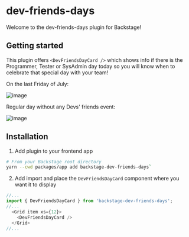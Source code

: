 # dev-friends-days

Welcome to the dev-friends-days plugin for Backstage!

## Getting started

This plugin offers `<DevFriendsDayCard />` which shows info if there is the Programmer, Tester or SysAdmin day today so you will know when to celebrate that special day with your team!

On the last Friday of July:

![image](https://github.com/piatkiewicz/backstage-plugins/assets/8793897/6b519c32-a845-4c43-940f-e2ec93a9325e)

Regular day without any Devs' friends event:

![image](https://github.com/piatkiewicz/backstage-plugins/assets/8793897/66acff85-2a7e-4a4a-b5d9-5ab41d4d4f47)

## Installation

1. Add plugin to your frontend app
```sh
# From your Backstage root directory
yarn --cwd packages/app add backstage-dev-friends-days`
```

2. Add import and place the `DevFriendsDayCard` component where you want it to display
```ts
//...
import { DevFriendsDayCard } from 'backstage-dev-friends-days';
//...
  <Grid item xs={12}>
    <DevFriendsDayCard />
  </Grid>
//...
```
